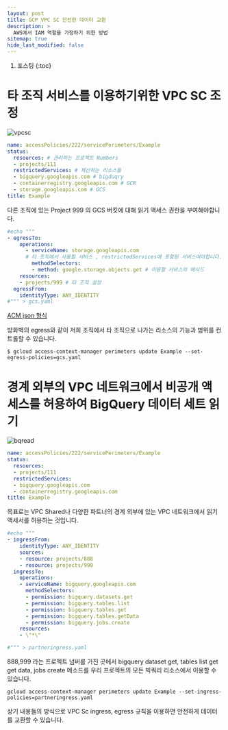 ```yaml
---
layout: post
title: GCP VPC SC 안전한 데이터 교환
description: >
  AWS에서 IAM 역할을 가장하기 위한 방법
sitemap: true
hide_last_modified: false
---
```

1. 포스팅
{:toc}

# 타 조직 서비스를 이용하기위한 VPC SC 조정

![vpcsc](https://cloud.google.com/static/vpc-service-controls/images/directional_policy_egress_to_resource_outside_perimeter.png)

```yaml
name: accessPolicies/222/servicePerimeters/Example 
status:
  resources: # 관리하는 프로젝트 Numbers
  - projects/111
  restrictedServices: # 제산하는 리소스들
  - bigquery.googleapis.com # bigduqry
  - containerregistry.googleapis.com # GCR
  - storage.googleapis.com # GCS
title: Example
```

다른 조직에 있는 Project 999 의 GCS 버킷에 대해 읽기 액세스 권한을 부여해야합니다.

```yaml
#echo """
- egressTo:
    operations:
      - serviceName: storage.googleapis.com 
      # 타 조직에서 사용할 서비스 , restrictedServices에 포함된 서비스여야합니다.
        methodSelectors:
        - method: google.storage.objects.get # 이용할 서비스의 메서드
    resources:
    - projects/999 # 타 조직 설정
  egressFrom:
    identityType: ANY_IDENTITY
#""" > gcs.yaml
```
[ACM json 형식](https://cloud.google.com/access-context-manager/docs/reference/rest/v1alpha/accessPolicies.servicePerimeters)

방화벽의 egress와 같이 저희 조직에서 타 조직으로 나가는 리소스의 기능과 범위를 컨트롤할 수 있습니다. 

```shell
$ gcloud access-context-manager perimeters update Example --set-egress-policies=gcs.yaml
```

# 경계 외부의 VPC 네트워크에서 비공개 액세스를 허용하여 BigQuery 데이터 세트 읽기

![bqread](https://cloud.google.com/static/vpc-service-controls/images/directional_policy_bigquery_ingress.png)

```yaml
name: accessPolicies/222/servicePerimeters/Example
status:
  resources:
  - projects/111
  restrictedServices:
  - bigquery.googleapis.com
  - containerregistry.googleapis.com
title: Example
```

목표로는 VPC Shared나 다양한 파트너의 경계 외부에 있는 VPC 네트워크에서 읽기 액세서를 허용하는 것입니다.

```yaml
#echo """
- ingressFrom:
    identityType: ANY_IDENTITY
    sources:
    - resource: projects/888
    - resource: projects/999
  ingressTo:
    operations:
    - serviceName: bigquery.googleapis.com
      methodSelectors:
      - permission: bigquery.datasets.get
      - permission: bigquery.tables.list
      - permission: bigquery.tables.get
      - permission: bigquery.tables.getData
      - permission: bigquery.jobs.create
    resources:
    - \"*\"

#""" > partneringress.yaml
```
888,999 라는 프로젝트 넘버를 가진 곳에서 bigquery dataset get, tables list get get data, jobs create 메소드를 우리 프로젝트의 모든 빅쿼리 리소스에서 이용할 수 있습니다.

```shell
gcloud access-context-manager perimeters update Example --set-ingress-policies=partneringress.yaml
```

상기 내용들의 방식으로 VPC Sc ingress, egress 규칙을 이용하면 안전하게 데이터를 교환할 수 있습니다.
